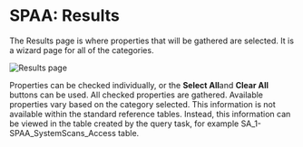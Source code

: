 # SPAA: Results

The Results page is where properties that will be gathered are selected. It is a wizard page for all
of the categories.

![Results page](/img/product_docs/accessanalyzer/11.6/admin/datacollector/adinventory/results.webp)

Properties can be checked individually, or the **Select All**and **Clear All** buttons can be used.
All checked properties are gathered. Available properties vary based on the category selected. This
information is not available within the standard reference tables. Instead, this information can be
viewed in the table created by the query task, for example SA_1-SPAA_SystemScans_Access table.
